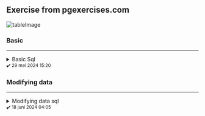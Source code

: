## Exercise from pgexercises.com
![tableImage](https://pgexercises.com/img/schema-horizontal.svg)
### Basic 
---

<details>
 <summary>Basic Sql</summary>
 How can you retrieve all the information from the cd.facilities table?

```sql
select * from cd.facilities;
```

You want to print out a list of all of the facilities and their cost to members. How would you retrieve a list of only facility names and costs?

```sql
select name, membercost  from cd.facilities;
```

How can you produce a list of facilities that charge a fee to members?

```sql
select * from cd.facilities where membercost > 0;
```

How can you produce a list of facilities that charge a fee to members, and that fee is less than 1/50th of the monthly maintenance cost? Return the facid, facility name, member cost, and monthly maintenance of the facilities in question.

```sql
select facid, name, membercost, monthlymaintenance from cd.facilities where membercost < monthlymaintenance/50 and membercost != 0;
```

How can you produce a list of all facilities with the word 'Tennis' in their name?

```sql
 select * from cd.facilities where name like '%Tennis%';
```

How can you retrieve the details of facilities with ID 1 and 5? Try to do it without using the OR operator.

```sql
select * from cd.facilities where facid in (1,5);
```

How can you produce a list of facilities, with each labelled as 'cheap' or 'expensive' depending on if their monthly maintenance cost is more than $100? Return the name and monthly maintenance of the facilities in question.

```sql
select 
  name, 
  case when(monthlymaintenance > 100) then 'expensive' else 'cheap' end as cost 
from 
  cd.facilities;
```

How can you produce a list of members who joined after the start of September 2012? Return the memid, surname, firstname, and joindate of the members in question.

```sql
select 
  memid, 
  surname, 
  firstname, 
  joindate 
from 
  cd.members 
where 
  extract(
    year 
    from 
      joindate
  ) = 2012 
  and extract(
    month 
    from 
      joindate
  ) > 8;

```

How can you produce an ordered list of the first 10 surnames in the members table? The list must not contain duplicates.

```sql
select 
  distinct surname 
from 
  cd.members 
order by 
  surname asc fetch first 10 rows only;

```

You, for some reason, want a combined list of all surnames and all facility names. Yes, this is a contrived example :-). Produce that list!

```sql
 select surname from cd.members union select name from cd.facilities;
```

You'd like to get the signup date of your last member. How can you retrieve this information?
Schema reminder 

```sql
select max(joindate) as latest from cd.members;
```

You'd like to get the first and last name of the last member(s) who signed up - not just the date. How can you do that?

```sql
select firstname, surname, joindate  from cd.members where joindate = (select max(joindate) from cd.members);
```
<sub>✔️ 29 mei 2024 13:21</sub>

### Join and Subquery 
---
How can you produce a list of the start times for bookings by members named 'David Farrell'?
```sql
select 
  starttime 
from 
  cd.bookings b 
  inner join cd.members m on b.memid = m.memid 
where 
  m.surname = 'Farrell' 
  and m.firstname = 'David';

```

How can you produce a list of the start times for bookings for tennis courts, for the date '2012-09-21'? Return a list of start time and facility name pairings, ordered by the time.
```sql
select 
  b.starttime as start, 
  f.name 
from 
  cd.bookings b 
  inner join cd.facilities f on b.facid = f.facid 
where 
  b.starttime >= '2012-09-21' 
  and b.starttime < '2012-09-22' 
  and f.facid in (0, 1) 
order by 
  b.starttime;

```

How can you output a list of all members who have recommended another member? Ensure that there are no duplicates in the list, and that results are ordered by (surname, firstname).

```sql
select 
  distinct m1.firstname as firstname, 
  m1.surname as surname 
from 
  cd.members m1 
  inner join cd.members m2 on m1.memid = m2.recommendedby 
order by 
  m1.surname;
```

How can you output a list of all members, including the individual who recommended them (if any)? Ensure that results are ordered by (surname, firstname).

```sql
select 
  m1.firstname as memfname, 
  m1.surname as memsname, 
  m2.firstname as recfname, 
  m2.surname recsname 
from 
  cd.members m1 
  left outer join cd.members m2 on m2.memid = m1.recommendedby 
order by 
  memsname, 
  memfname;

```
How can you produce a list of all members who have used a tennis court? Include in your output the name of the court, and the name of the member formatted as a single column. Ensure no duplicate data, and order by the member name followed by the facility name.

```sql
select 
  distinct m.firstname || ' ' || m.surname as member, 
  f.name 
from 
  cd.members m 
  inner join cd.bookings b on m.memid = b.memid 
  inner join cd.facilities f on b.facid = f.facid 
where 
  b.facid in (0, 1) 
order by 
  member, 
  f.name;

```
How can you produce a list of bookings on the day of 2012-09-14 which will cost the member (or guest) more than $30? Remember that guests have different costs to members (the listed costs are per half-hour 'slot'), and the guest user is always ID 0. Include in your output the name of the facility, the name of the member formatted as a single column, and the cost. Order by descending cost, and do not use any subqueries.

```sql
select 
  m.firstname || ' ' || m.surname as member, 
  f.name as facility, 
  case when m.memid = 0 then b.slots * f.guestcost else b.slots * f.membercost end as cost 
from 
  cd.members m 
  inner join cd.bookings b on m.memid = b.memid 
  inner join cd.facilities f on b.facid = f.facid 
where 
  (
    (
      m.memid != 0 
      and b.slots * f.membercost > 30
    ) 
    or (
      m.memid = 0 
      and b.slots * f.guestcost > 30
    )
  ) 
  and b.starttime >= '2012-09-14' 
  and b.starttime < '2012-09-15' 
order by 
  cost desc;

```

How can you output a list of all members, including the individual who recommended them (if any), without using any joins? Ensure that there are no duplicates in the list, and that each firstname + surname pairing is formatted as a column and ordered.

```sql
select 
  distinct m.firstname || ' ' || m.surname as member, 
  (
    select 
      m2.firstname || ' ' || m2.surname 
    from 
      cd.members m2 
    where 
      m2.memid = m.recommendedby
  ) as recby 
from 
  cd.members m 
order by 
  member;

```

The Produce a list of costly bookings exercise contained some messy logic: we had to calculate the booking cost in both the WHERE clause and the CASE statement. Try to simplify this calculation using subqueries. For reference, the question was:

_How can you produce a list of bookings on the day of 2012-09-14 which will cost the member (or guest) more than $30? Remember that guests have different costs to members (the listed costs are per half-hour 'slot'), and the guest user is always ID 0. Include in your output the name of the facility, the name of the member formatted as a single column, and the cost. Order by descending cost._

```sql
select 
  member, 
  facility, 
  cost 
from 
  (
    select 
      m.firstname || ' ' || m.surname as member, 
      f.name as facility, 
      case when m.memid = 0 then f.guestcost * b.slots else f.membercost * b.slots end as cost 
    from 
      cd.members m 
      inner join cd.bookings b on m.memid = b.memid 
      inner join cd.facilities f on b.facid = f.facid 
    where 
      b.starttime >= '2012-09-14' 
      and b.starttime < '2012-09-15'
  ) as bookings 
where 
  cost > 30 
order by 
  cost desc;

```

</details>
<sub>✔️ 29 mei 2024 15:20</sub>

### Modifying data 
--- 

<details>
 <summary>Modifying data sql</summary>
 The club is adding a new facility - a spa. We need to add it into the facilities table. Use the following values:
facid: 9, Name: 'Spa', membercost: 20, guestcost: 30, initialoutlay: 100000, monthlymaintenance: 800.
```sql
insert into cd.facilities (
  facid, name, membercost, guestcost, 
  initialoutlay, monthlymaintenance
) 
values 
  (9, 'Spa', 20, 30, 100000, 800);

```

In the previous exercise, you learned how to add a facility. Now you're going to add multiple facilities in one command. Use the following values:
facid: 9, Name: 'Spa', membercost: 20, guestcost: 30, initialoutlay: 100000, monthlymaintenance: 800.
facid: 10, Name: 'Squash Court 2', membercost: 3.5, guestcost: 17.5, initialoutlay: 5000, monthlymaintenance: 80.
```sql
insert into cd.facilities (
  facid, name, membercost, guestcost, 
  initialoutlay, monthlymaintenance
) 
values 
  (9, 'Spa', 20, 30, 100000, 800), 
  (10, 'Squash Court 2', 3.5, 17.5, 5000, 80);
```

Let's try adding the spa to the facilities table again. This time, though, we want to automatically generate the value for the next facid, rather than specifying it as a constant. Use the following values for everything else:
Name: 'Spa', membercost: 20, guestcost: 30, initialoutlay: 100000, monthlymaintenance: 800.

```sql
insert into cd.facilities (
  facid, name, membercost, guestcost, 
  initialoutlay, monthlymaintenance
) values((select max(facid) from cd.facilities)+1, 'Spa', 20, 30, 100000, 800);
```

We made a mistake when entering the data for the second tennis court. The initial outlay was 10000 rather than 8000: you need to alter the data to fix the error.

```sql
update cd.facilities set initialoutlay=10000 where facid=1;
```

We want to increase the price of the tennis courts for both members and guests. Update the costs to be 6 for members, and 30 for guests.
```sql
update cd.facilities set membercost=6, guestcost=30 where facid in (0,1);
```

We want to alter the price of the second tennis court so that it costs 10% more than the first one. Try to do this without using constant values for the prices, so that we can reuse the statement if we want to.

```sql
update 
  cd.facilities 
set 
  membercost = m.membercost * 1.1, 
  guestcost = m.guestcost * 1.1 
from 
  (
    select 
      membercost, 
      guestcost 
    from 
      cd.facilities 
    where 
      facid = 1
  ) m 
where 
  facid = 1;

```

As part of a clearout of our database, we want to delete all bookings from the cd.bookings table. How can we accomplish this?

```sql
delete from cd.bookings;
```

We want to remove member 37, who has never made a booking, from our database. How can we achieve that?

```sql
delete from cd.members where memid=37;
```

In our previous exercises, we deleted a specific member who had never made a booking. How can we make that more general, to delete all members who have never made a booking?

```sql
delete from 
  cd.members 
where 
  memid not in (
    select 
      distinct memid 
    from 
      cd.bookings b
  )

```

</details>
<sub>✔️ 18 juni 2024 04:05</sub>

